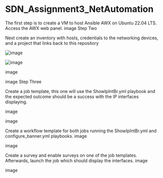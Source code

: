 # SDN_Assignment3_NetAutomation

The first step is to create a VM to host Ansible AWX on Ubuntu 22.04 LTS. Access the AWX web panel. image
Step Two

Next create an inventory with hosts, credentials to the networking devices, and a project that links back to this repository

![image](https://github.com/user-attachments/assets/a3ce6e6c-9659-417a-849f-b58251ca11f0)


![image](https://github.com/user-attachments/assets/81a21e54-49e2-4e0d-bac8-95372fa70120)



image

image
Step Three

Create a job template, this one will use the ShowIpIntBr.yml playbook and the expected outcome should be a success with the IP interfaces displaying.

image

image

Create a workflow template for both jobs running the ShowIpIntBr.yml and configure_banner.yml playbooks. image

image

Create a survey and enable surveys on one of the job templates. Afterwards, launch the job which should display the interfaces. image

image
